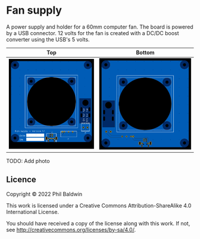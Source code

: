 Fan supply
==========

A power supply and holder for a 60mm computer fan. The board is powered by a USB connector. 12 volts for the fan is created with a DC/DC boost converter using the USB's 5 volts.

| Top                                                | Bottom                                                   |
| -------------------------------------------------- | -------------------------------------------------------- |
| ![Picture of top of board](./Exports-v1.1/Top.svg) | ![Picture of bottom of board](./Exports-v1.1/Bottom.svg) |

TODO: Add photo

Licence
-------

Copyright © 2022 Phil Baldwin

This work is licensed under a Creative Commons Attribution-ShareAlike 4.0 International License.

You should have received a copy of the license along with this work. If not, see <http://creativecommons.org/licenses/by-sa/4.0/>.
